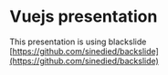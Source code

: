# Vuejs presentation

This presentation is using blackslide [https://github.com/sinedied/backslide](https://github.com/sinedied/backslide)

